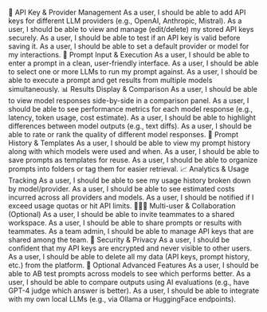 🔑 API Key & Provider Management
As a user, I should be able to add API keys for different LLM providers (e.g., OpenAI, Anthropic, Mistral).
As a user, I should be able to view and manage (edit/delete) my stored API keys securely.
As a user, I should be able to test if an API key is valid before saving it.
As a user, I should be able to set a default provider or model for my interactions.
💬 Prompt Input & Execution
As a user, I should be able to enter a prompt in a clean, user-friendly interface.
As a user, I should be able to select one or more LLMs to run my prompt against.
As a user, I should be able to execute a prompt and get results from multiple models simultaneously.
📊 Results Display & Comparison
As a user, I should be able to view model responses side-by-side in a comparison panel.
As a user, I should be able to see performance metrics for each model response (e.g., latency, token usage, cost estimate).
As a user, I should be able to highlight differences between model outputs (e.g., text diffs).
As a user, I should be able to rate or rank the quality of different model responses.
📁 Prompt History & Templates
As a user, I should be able to view my prompt history along with which models were used and when.
As a user, I should be able to save prompts as templates for reuse.
As a user, I should be able to organize prompts into folders or tag them for easier retrieval.
📈 Analytics & Usage Tracking
As a user, I should be able to see my usage history broken down by model/provider.
As a user, I should be able to see estimated costs incurred across all providers and models.
As a user, I should be notified if I exceed usage quotas or hit API limits.
🧑‍🤝‍🧑 Multi-user & Collaboration (Optional)
As a user, I should be able to invite teammates to a shared workspace.
As a user, I should be able to share prompts or results with teammates.
As a team admin, I should be able to manage API keys that are shared among the team.
🔐 Security & Privacy
As a user, I should be confident that my API keys are encrypted and never visible to other users.
As a user, I should be able to delete all my data (API keys, prompt history, etc.) from the platform.
🧪 Optional Advanced Features
As a user, I should be able to AB test prompts across models to see which performs better.
As a user, I should be able to compare outputs using AI evaluations (e.g., have GPT-4 judge which answer is better).
As a user, I should be able to integrate with my own local LLMs (e.g., via Ollama or HuggingFace endpoints).
